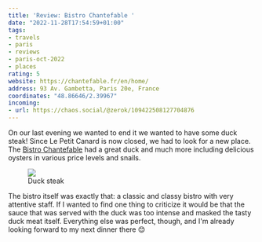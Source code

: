 ```yaml
---
title: 'Review: Bistro Chantefable '
date: "2022-11-28T17:54:59+01:00"
tags:
- travels
- paris
- reviews
- paris-oct-2022
- places
rating: 5
website: https://chantefable.fr/en/home/
address: 93 Av. Gambetta, Paris 20e, France
coordinates: "48.86646/2.39967"
incoming:
- url: https://chaos.social/@zerok/109422508127704876  
---
```


On our last evening we wanted to end it we wanted to have some duck steak! Since Le Petit Canard is now closed, we had to look for a new place. The [Bistro Chantefable](http://chantefable.fr/en/home/) had a great duck and much more including delicious oysters in various price levels and snails.

<figure><img src="https://zerokspot.com/api/photos/2022/11/28/IMG_7512.jpeg?profile=1024"><figcaption>Duck steak</figcaption></figure>

The bistro itself was exactly that: a classic and classy bistro with very attentive staff. If I wanted to find one thing to criticize it would be that the sauce that was served with the duck was too intense and masked the tasty duck meat itself. Everything else was perfect, though, and I'm already looking forward to my next dinner there 😊
